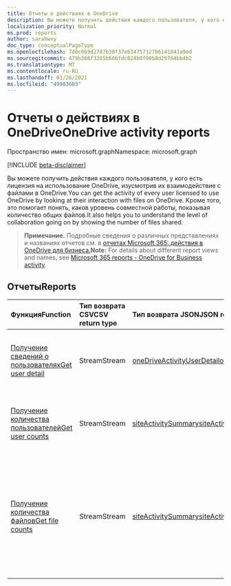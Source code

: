 ```yaml
---
title: Отчеты о действиях в OneDrive
description: Вы можете получить действия каждого пользователя, у кого есть лицензия на использование OneDrive, изусмотрив их взаимодействие с файлами в OneDrive. Кроме того, это помогает понять, каков уровень совместной работы, показывая количество общих файлов.
localization_priority: Normal
ms.prod: reports
author: sarahwxy
doc_type: conceptualPageType
ms.openlocfilehash: 7d0c069d2787b30f37e634757127b6141843a9ed
ms.sourcegitcommit: 479b366f3265b666fdc024b0f90b8d29764bb4b2
ms.translationtype: MT
ms.contentlocale: ru-RU
ms.lasthandoff: 01/26/2021
ms.locfileid: "49983603"
---
```

# <a name="onedrive-activity-reports"></a><span data-ttu-id="f27d8-104">Отчеты о действиях в OneDrive</span><span class="sxs-lookup"><span data-stu-id="f27d8-104">OneDrive activity reports</span></span>

<span data-ttu-id="f27d8-105">Пространство имен: microsoft.graph</span><span class="sxs-lookup"><span data-stu-id="f27d8-105">Namespace: microsoft.graph</span></span>

[!INCLUDE [beta-disclaimer](../../includes/beta-disclaimer.md)]

<span data-ttu-id="f27d8-106">Вы можете получить действия каждого пользователя, у кого есть лицензия на использование OneDrive, изусмотрив их взаимодействие с файлами в OneDrive.</span><span class="sxs-lookup"><span data-stu-id="f27d8-106">You can get the activity of every user licensed to use OneDrive by looking at their interaction with files on OneDrive.</span></span> <span data-ttu-id="f27d8-107">Кроме того, это помогает понять, каков уровень совместной работы, показывая количество общих файлов.</span><span class="sxs-lookup"><span data-stu-id="f27d8-107">It also helps you to understand the level of collaboration going on by showing the number of files shared.</span></span>

> <span data-ttu-id="f27d8-108">**Примечание.** Подробные сведения о различных представлениях и названиях отчетов см. в [отчетах Microsoft 365: действия в OneDrive для бизнеса.](https://support.office.com/client/OneDrive-for-Business-user-activity-8bbe4bf8-221b-46d6-99a5-2fb3c8ef9353)</span><span class="sxs-lookup"><span data-stu-id="f27d8-108">**Note:** For details about different report views and names, see [Microsoft 365 reports - OneDrive for Business activity](https://support.office.com/client/OneDrive-for-Business-user-activity-8bbe4bf8-221b-46d6-99a5-2fb3c8ef9353).</span></span>

## <a name="reports"></a><span data-ttu-id="f27d8-109">Отчеты</span><span class="sxs-lookup"><span data-stu-id="f27d8-109">Reports</span></span>

| <span data-ttu-id="f27d8-110">Функция</span><span class="sxs-lookup"><span data-stu-id="f27d8-110">Function</span></span>                                 | <span data-ttu-id="f27d8-111">Тип возврата CSV</span><span class="sxs-lookup"><span data-stu-id="f27d8-111">CSV return type</span></span> | <span data-ttu-id="f27d8-112">Тип возврата JSON</span><span class="sxs-lookup"><span data-stu-id="f27d8-112">JSON return type</span></span>                         | <span data-ttu-id="f27d8-113">Описание</span><span class="sxs-lookup"><span data-stu-id="f27d8-113">Description</span></span>                              |
| :--------------------------------------- | :-------------- | :--------------------------------------- | ---------------------------------------- |
| [<span data-ttu-id="f27d8-114">Получение сведений о пользователях</span><span class="sxs-lookup"><span data-stu-id="f27d8-114">Get user detail</span></span>](../api/reportroot-getonedriveactivityuserdetail.md) | <span data-ttu-id="f27d8-115">Stream</span><span class="sxs-lookup"><span data-stu-id="f27d8-115">Stream</span></span>          | [<span data-ttu-id="f27d8-116">oneDriveActivityUserDetail</span><span class="sxs-lookup"><span data-stu-id="f27d8-116">oneDriveActivityUserDetail</span></span>](../resources/onedriveactivityuserdetail.md) | <span data-ttu-id="f27d8-117">Получите сведения о действиях в OneDrive с разбивкой по пользователям.</span><span class="sxs-lookup"><span data-stu-id="f27d8-117">Get details about OneDrive activity by user.</span></span> |
| [<span data-ttu-id="f27d8-118">Получение количества пользователей</span><span class="sxs-lookup"><span data-stu-id="f27d8-118">Get user counts</span></span>](../api/reportroot-getonedriveactivityusercounts.md) | <span data-ttu-id="f27d8-119">Stream</span><span class="sxs-lookup"><span data-stu-id="f27d8-119">Stream</span></span>          | [<span data-ttu-id="f27d8-120">siteActivitySummary</span><span class="sxs-lookup"><span data-stu-id="f27d8-120">siteActivitySummary</span></span>](../resources/siteactivitysummary.md) | <span data-ttu-id="f27d8-121">Получение тренда в отношении количества активных пользователей OneDrive.</span><span class="sxs-lookup"><span data-stu-id="f27d8-121">Get the trend in the number of active OneDrive users.</span></span> |
| [<span data-ttu-id="f27d8-122">Получение количества файлов</span><span class="sxs-lookup"><span data-stu-id="f27d8-122">Get file counts</span></span>](../api/reportroot-getonedriveactivityfilecounts.md) | <span data-ttu-id="f27d8-123">Stream</span><span class="sxs-lookup"><span data-stu-id="f27d8-123">Stream</span></span>          | [<span data-ttu-id="f27d8-124">siteActivitySummary</span><span class="sxs-lookup"><span data-stu-id="f27d8-124">siteActivitySummary</span></span>](../resources/siteactivitysummary.md) | <span data-ttu-id="f27d8-125">Получение количества уникальных пользователей с лицензией, которые работали с файлами в любой учетной записи OneDrive.</span><span class="sxs-lookup"><span data-stu-id="f27d8-125">Get the number of unique, licensed users that performed file interactions against any OneDrive account.</span></span> |


